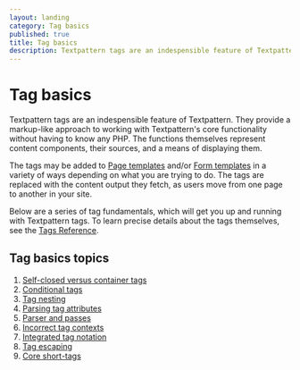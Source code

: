 ```yaml
---
layout: landing
category: Tag basics
published: true
title: Tag basics
description: Textpattern tags are an indespensible feature of Textpattern CMS. They represent a shorthand method for calling functions defined inside Textpattern core.
---
```


# Tag basics

Textpattern tags are an indespensible feature of Textpattern. They provide a markup-like approach to working with Textpattern's core functionality without having to know any PHP. The functions themselves represent content components, their sources, and a means of displaying them.

The tags may be added to [Page templates](/themes/page-templates-explained) and/or [Form templates](/themes/form-templates-explained) in a variety of ways depending on what you are trying to do. The tags are replaced with the content output they fetch, as users move from one page to another in your site.

Below are a series of tag fundamentals, which will get you up and running with Textpattern tags. To learn precise details about the tags themselves, see the [Tags Reference](/tags/).

## Tag basics topics

1. [Self-closed versus container tags](self-closed-versus-container-tags)
2. [Conditional tags](conditional-tags)
3. [Tag nesting](tag-nesting)
4. [Parsing tag attributes](parsing-tag-attributes)
5. [Parser and passes](parser-and-passes)
6. [Incorrect tag contexts](incorrect-tag-contexts)
7. [Integrated tag notation](integrated-tag-notation)
8. [Tag escaping](tag-escaping)
9. [Core short-tags](core-short-tags)
